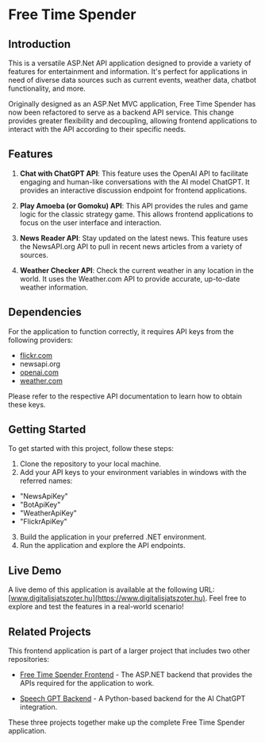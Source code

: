 # Free Time Spender

## Introduction

This is a versatile ASP.Net API application designed to provide a variety of features for entertainment and information. It's perfect for applications in need of diverse data sources such as current events, weather data, chatbot functionality, and more.

Originally designed as an ASP.Net MVC application, Free Time Spender has now been refactored to serve as a backend API service. This change provides greater flexibility and decoupling, allowing frontend applications to interact with the API according to their specific needs.

## Features

1. **Chat with ChatGPT API**: This feature uses the OpenAI API to facilitate engaging and human-like conversations with the AI model ChatGPT. It provides an interactive discussion endpoint for frontend applications.

2. **Play Amoeba (or Gomoku) API**: This API provides the rules and game logic for the classic strategy game. This allows frontend applications to focus on the user interface and interaction.

3. **News Reader API**: Stay updated on the latest news. This feature uses the NewsAPI.org API to pull in recent news articles from a variety of sources.

4. **Weather Checker API**: Check the current weather in any location in the world. It uses the Weather.com API to provide accurate, up-to-date weather information.

## Dependencies

For the application to function correctly, it requires API keys from the following providers:

- [flickr.com](https://www.flickr.com/)
- newsapi.org
- [openai.com](https://www.openai.com/)
- [weather.com](https://www.weatherapi.com/)

Please refer to the respective API documentation to learn how to obtain these keys. 

## Getting Started

To get started with this project, follow these steps:

1. Clone the repository to your local machine.
2. Add your API keys to your environment variables in windows with the referred names:
  - "NewsApiKey"
  - "BotApiKey"
  - "WeatherApiKey"
  - "FlickrApiKey"
3. Build the application in your preferred .NET environment.
4. Run the application and explore the API endpoints.

## Live Demo

A live demo of this application is available at the following URL: [www.digitalisjatszoter.hu](https://www.digitalisjatszoter.hu). Feel free to explore and test the features in a real-world scenario!

## Related Projects

This frontend application is part of a larger project that includes two other repositories:

- [Free Time Spender Frontend](https://github.com/szilgyigbor/time-spender-frontend) - The ASP.NET backend that provides the APIs required for the application to work.

- [Speech GPT Backend](https://github.com/szilgyigbor/speech-gpt-backend) - A Python-based backend for the AI ChatGPT integration.

These three projects together make up the complete Free Time Spender application.

